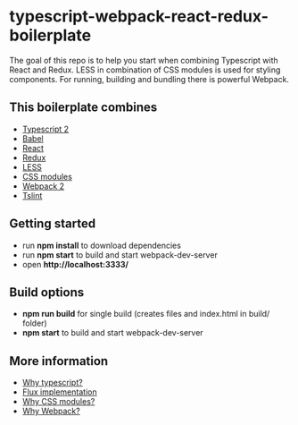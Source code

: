 # typescript-webpack-react-redux-boilerplate
The goal of this repo is to help you start when combining Typescript with React and Redux.
LESS in combination of CSS modules is used for styling components. For running, building and bundling there is powerful Webpack.

## This boilerplate combines
* [Typescript 2](https://github.com/Microsoft/TypeScript)
* [Babel](https://babeljs.io/)
* [React](https://github.com/facebook/react)
* [Redux](https://github.com/reactjs/redux)
* [LESS](https://github.com/less/less.js)
* [CSS modules](https://github.com/css-modules/css-modules)
* [Webpack 2](https://webpack.js.org/)
* [Tslint](https://palantir.github.io/tslint/)

## Getting started
* run **npm install** to download dependencies
* run **npm start** to build and start webpack-dev-server
* open **http://localhost:3333/**

## Build options
* **npm run build** for single build (creates files and index.html in build/ folder)
* **npm start** to build and start webpack-dev-server

## More information
* [Why typescript?](https://medium.com/@delveeng/why-we-love-typescript-bec2df88d6c2)
* [Flux implementation](https://medium.com/@delveeng/how-we-use-the-flux-architecture-in-delve-effc551f8fbc)
* [Why CSS modules?](https://medium.com/@delveeng/how-we-build-css-in-office-delve-3440ae67bae9)
* [Why Webpack?](https://medium.com/@delveeng/how-we-bundle-delve-using-webpack-c13d9c9624c)
